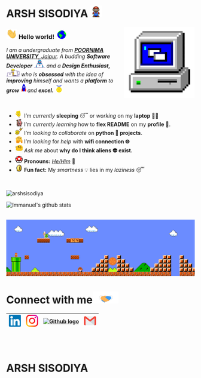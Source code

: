 # ARSH SISODIYA&nbsp;<img src="https://github.com/IMMANUEL44/IMMANUEL44/blob/master/Assets/Mario_Hello_Big.gif" width="30px">


<!-- 
    &nbsp; [![HitCount](http://hits.dwyl.com/IMMANUEL44/IMMANUEL44.svg)](http://hits.dwyl.com/IMMANUEL44/IMMANUEL44) 
-->

<img align="right" alt="PC GIF" src="https://github.com/IMMANUEL44/IMMANUEL44/blob/master/Assets/PC.gif" width="190" />

### <img src="https://github.com/arshsisodiya/arshsisodiya/blob/master/Data/Hi.gif" width="29px"> **Hello world!** &nbsp;<img src="https://github.com/arshsisodiya/arshsisodiya/blob/master/Data/Earth.gif" width="24px">

<p>
  <em>
    I am a undergraduate from <a href="https://www.srmist.edu.in/"> <b>POORNIMA UNIVERSITY</b>, Jaipur</a>.  
    A budding <b>Software Developer</b> <img src="https://github.com/arshsisodiya/arshsisodiya/blob/master/Data/Developer.gif" width="30px"> and a <b>Design    Enthusiast,</b>&nbsp;<img src="https://github.com/arshsisodiya/arshsisodiya/blob/master/Data/Designer.gif" width="36px">  who is <b>obsessed</b>
    with the idea of <b>improving</b> himself and wants a <b>platform</b> to 
    <b>grow</b> <img src="https://github.com/arshsisodiya/arshsisodiya/blob/master/Data/Rocket.gif" width="18px">and 
    <b>excel.</b> <img src="https://github.com/arshsisodiya/arshsisodiya/blob/master/Data/Medal.gif" width="20px">
  </em>  
</p>

<br>

- <img alt="GIF" src="https://github.com/arshsisodiya/arshsisodiya/blob/master/Data/wave.gif" width="20vw" /> I’m *currently* **sleeping** 😴 or *working* on my **laptop** 👨‍💻
- <img alt="GIF" src="https://github.com/arshsisodiya/arshsisodiya/blob/master/Data/gandalf_parrot.gif" width="20vw" /> I’m *currently learning* how to **flex README** on my **profile** 💪.
- <img alt="GIF" src="https://github.com/arshsisodiya/arshsisodiya/blob/master/Data/headbang.gif" width="20vw" /> I’m *looking to collaborate* on **python 🐍 projects**.
- <img alt="GIF" src="https://github.com/arshsisodiya/arshsisodiya/blob/master/Data/hmm.gif" width="20vw" /> I’m *looking* for *help* with **wifi connection 🌐**
- <img alt="GIF" src="https://github.com/arshsisodiya/arshsisodiya/blob/master/Data/happy.gif" width="20vw" /> *Ask me* about **why do I think aliens 👽 exist.**
- <img alt="GIF" src="https://github.com/arshsisodiya/arshsisodiya/blob/master/Data/powerup.gif" width="20vw" /> **Pronouns:** [*He/Him*](https://pronoun.is/he) 🧔
- <img alt="GIF" src="https://github.com/arshsisodiya/arshsisodiya/blob/master/Data/coin.gif" width="20vw" /> **Fun fact:** My *smartness* 💡 lies in my *laziness* 😴

<br>
<p align="left"> <img src="https://komarev.com/ghpvc/?username=arshsisodiya" alt="arshsisodiya" /> </p>


![Immanuel's github stats](https://github-readme-stats.vercel.app/api?username=arshsisodiya&show_icons=true&hide_border=true)

<br>

<img src="https://github.com/arshsisodiya/arshsisodiya/blob/master/Data/Mario_Gameplay.gif" alt="Mario Game" width="980">

<br>

# Connect with me<img src="https://github.com/arshsisodiya/arshsisodiya/blob/master/Data/Handshake.gif" height="32px">



| [<img src="https://github.com/arshsisodiya/arshsisodiya/blob/master/Data/Linkedin.svg" alt="Linkedin Logo" width="32">](https://in.linkedin.com/in/) | [<img src="https://github.com/arshsisodiya/arshsisodiya/blob/master/Data/Instagram.svg" alt="instagram logo" width="32">](https://www.instagram.com/arsh_sisodiya)| [<img src="https://cdn.svgporn.com/logos/github-icon.svg" alt="Github logo" width="34">](https://github.com/arshsisodiya) | [<img src="https://github.com/arshsisodiya/arshsisodiya/blob/master/Data/Gmail.svg" alt="Gmail logo" height="32">](mailto:arshsisodiya@gmail.com)
|:---:|:---:|:---:|:---:|



<br>
<br>

# ARSH SISODIYA
